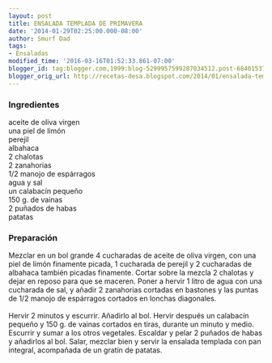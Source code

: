 ```yaml
---
layout: post
title: ENSALADA TEMPLADA DE PRIMAVERA
date: '2014-01-29T02:25:00.000-08:00'
author: Smurf Dad
tags:
- Ensaladas
modified_time: '2016-03-16T01:52:33.861-07:00'
blogger_id: tag:blogger.com,1999:blog-5299957599287034512.post-6840153770551922009
blogger_orig_url: http://recetas-desa.blogspot.com/2014/01/ensalada-templada-de-primavera.html
---
```


<h3>Ingredientes</h3><p>aceite de oliva virgen<br/>una piel de lim&oacute;n<br/>perejil<br/>albahaca<br/>2 chalotas<br/>2 zanahorias<br/>1/2 manojo de esp&aacute;rragos<br/>agua y sal<br/>un calabac&iacute;n peque&ntilde;o<br/>150 g. de vainas<br/>2 pu&ntilde;ados de habas<br/>patatas</p><h3>Preparaci&oacute;n</h3><p>Mezclar en un bol grande 4 cucharadas de aceite de oliva virgen, con una piel de lim&oacute;n finamente picada, 1 cucharada de perejil y 2 cucharadas de albahaca tambi&eacute;n picadas finamente. Cortar sobre la mezcla 2 chalotas y dejar en reposo para que se maceren. Poner a hervir 1 litro de agua con una cucharada de sal, y a&ntilde;adir 2 zanahorias cortadas en bastones y las puntas de 1/2 manojo de esp&aacute;rragos cortados en lonchas diagonales.<br/><br/>Hervir 2 minutos y escurrir. A&ntilde;adirlo al bol. Hervir despu&eacute;s un calabac&iacute;n peque&ntilde;o y 150 g. de vainas cortados en tiras, durante un minuto y medio. Escurrir y sumar a los otros vegetales. Escaldar y pelar 2 pu&ntilde;ados de habas y a&ntilde;adirlos al bol. Salar, mezclar bien y servir la ensalada templada con pan integral, acompa&ntilde;ada de un grat&iacute;n de patatas.</p>